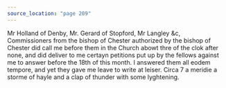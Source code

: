```yaml
---
source_location: "page 209"
---
```

Mr Holland of Denby, Mr. Gerard of Stopford, Mr Langley &c, Commissioners from
the bishop of Chester authorized by the bishop of Chester did call me before
them in the Church abowt thre of the clok after none, and did deliver to me
certayn petitions put up by the fellows against me to answer before the 18th of
this month. I answered them all eodem tempore, and yet they gave me leave to
write at leiser. Circa 7 a meridie a storme of hayle and a clap of thunder with
some lyghtening.
